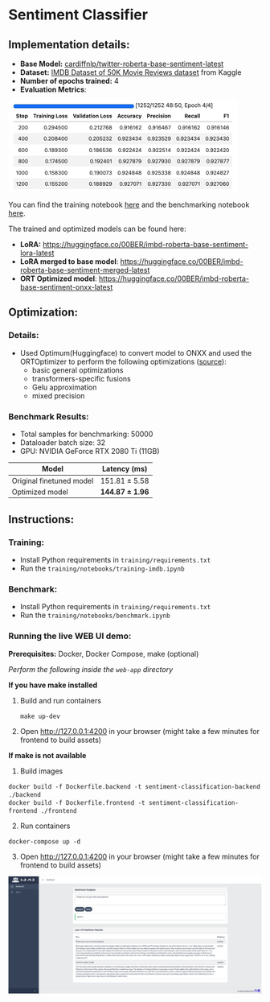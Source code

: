 # Sentiment Classifier

## Implementation details:

- **Base Model:** [cardiffnlp/twitter-roberta-base-sentiment-latest](https://huggingface.co/cardiffnlp/twitter-roberta-base-sentiment-latest)
- **Dataset:** [IMDB Dataset of 50K Movie Reviews dataset](https://www.kaggle.com/datasets/lakshmi25npathi/imdb-dataset-of-50k-movie-reviews) from Kaggle
- **Number of epochs trained:** 4
- **Evaluation Metrics**:
  
![Training stats](./docs/training.png "Training stats")


You can find the training notebook [here](https://github.com/00ber/sentiment-classifier/blob/main/training/notebooks/training-imdb.ipynb) and the benchmarking notebook [here](https://github.com/00ber/sentiment-classifier/blob/main/training/notebooks/benchmark.ipynb).

The trained and optimized models can be found here:
- **LoRA:** https://huggingface.co/00BER/imbd-roberta-base-sentiment-lora-latest
- **LoRA merged to base model**: https://huggingface.co/00BER/imbd-roberta-base-sentiment-merged-latest
- **ORT Optimized model**: https://huggingface.co/00BER/imbd-roberta-base-sentiment-onxx-latest


## Optimization:

### Details:
- Used Optimum(Huggingface) to convert model to ONXX and used the ORTOptimizer to perform the following optimizations ([source](https://huggingface.co/docs/optimum/v1.6.4/onnxruntime/usage_guides/optimization)):
  - basic general optimizations
  - transformers-specific fusions
  - Gelu approximation
  - mixed precision

### Benchmark Results:
- Total samples for benchmarking: 50000
- Dataloader batch size: 32
- GPU: NVIDIA GeForce RTX 2080 Ti (11GB)


| Model | Latency (ms) |
|-------|---------|
| Original finetuned model |  151.81 &pm; 5.58 |
| Optimized model     |   **144.87 &pm; 1.96**     |


## Instructions:

### Training:
- Install Python requirements in `training/requirements.txt`
- Run the `training/notebooks/training-imdb.ipynb`

### Benchmark:
- Install Python requirements in `training/requirements.txt`
- Run the `training/notebooks/benchmark.ipynb`

### Running the live WEB UI demo:

**Prerequisites:** Docker, Docker Compose, make (optional)

*Perform the following inside the `web-app` directory*

**If you have make installed**
1. Build and run containers
    ```
    make up-dev
    ```
2. Open http://127.0.0.1:4200 in your browser (might take a few minutes for frontend to build assets)

**If make is not available**
1. Build images
```
docker build -f Dockerfile.backend -t sentiment-classification-backend ./backend
docker build -f Dockerfile.frontend -t sentiment-classification-frontend ./frontend
```
2. Run containers
```
docker-compose up -d
```
3. Open http://127.0.0.1:4200 in your browser (might take a few minutes for frontend to build assets)

![Demo](./docs/demo.png "Demo")
